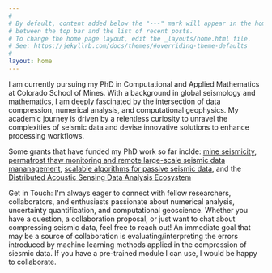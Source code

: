 ```yaml
---
#
# By default, content added below the "---" mark will appear in the home page
# between the top bar and the list of recent posts.
# To change the home page layout, edit the _layouts/home.html file.
# See: https://jekyllrb.com/docs/themes/#overriding-theme-defaults
#
layout: home
---
```


I am currently pursuing my PhD in Computational and Applied Mathematics at Colorado School of Mines. With a background in global seismology and mathematics, I am deeply fascinated by the intersection of data compression, numerical analysis, and computational geophysics. My academic journey is driven by a relentless curiosity to unravel the complexities of seismic data and devise innovative solutions to enhance processing workflows.

Some grants that have funded my PhD work so far inclde: [mine seismicity](https://caserm.mines.edu/research-projects/), [permafrost thaw monitoring and remote large-scale seismic data mananagement](https://www.nsf.gov/awardsearch/showAward?AWD_ID=2034366&HistoricalAwards=false), [scalable algorithms for passive seismic data](https://www.nsf.gov/awardsearch/showAward?AWD_ID=2046387&HistoricalAwards=false), and the [Distributed Acoustic Sensing Data Analysis Ecosystem](https://nsf.gov/awardsearch/showAward?AWD_ID=2148614)

<!-- {% highlight ruby %}
def print_hi(name)
  puts "Hi, #{name}"
end
print_hi('Tom')
#=> prints 'Hi, Tom' to STDOUT.
{% endhighlight %} -->

Get in Touch:
I'm always eager to connect with fellow researchers, collaborators, and enthusiasts passionate about numerical analysis, uncertainty quantification, and computational geoscience. Whether you have a question, a collaboration proposal, or just want to chat about compressing seismic data, feel free to reach out! An immediate goal that may be a source of collaboration is evaluating/interpreting the errors introduced by machine learning methods applied in the compression of siesmic data. If you have a pre-trained module I can use, I would be happy to collaborate. 
